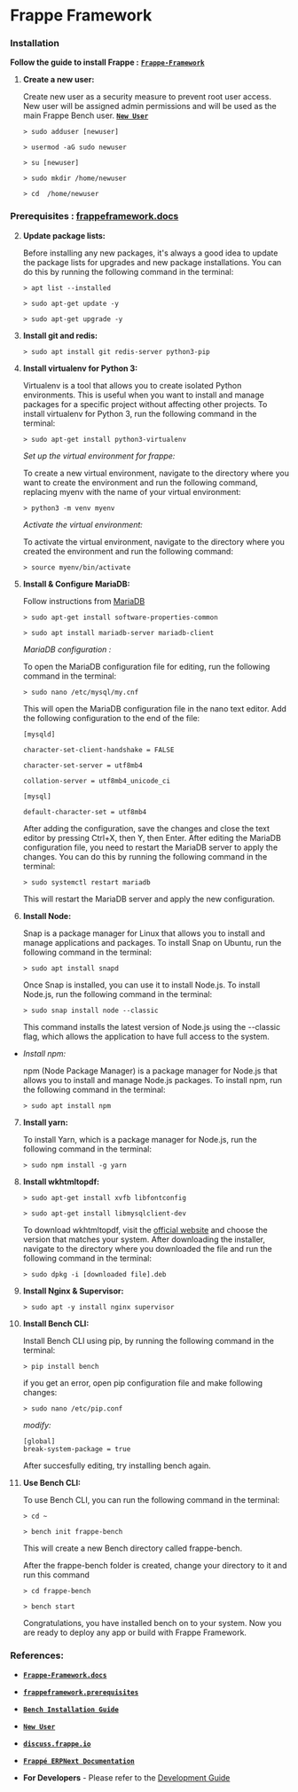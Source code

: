 # **Frappe Framework**


### **Installation**

**Follow the guide to install Frappe :**   [**`Frappe-Framework`**](https://frappeframework.com/docs/user/en/installation#debian-ubuntu)

 1. **Create a new user:**

    Create new user as a security measure to prevent root user access. New user will be assigned admin permissions and will be used as the main Frappe Bench user. [**`New User`**](https://github.com/SamSpace2497/Docs/blob/main/UbuntuSetup.md)

        > sudo adduser [newuser]

        > usermod -aG sudo newuser
        
        > su [newuser]

        > sudo mkdir /home/newuser

        > cd  /home/newuser



 ### Prerequisites :  [frappeframework.docs](https://frappeframework.com/docs/user/en/prerequisites)

 2. **Update package lists:**

    Before installing any new packages, it's always a good idea to update the package lists for upgrades and new package installations. You can do this by running the following command in the terminal:

        > apt list --installed

        > sudo apt-get update -y
        
        > sudo apt-get upgrade -y

 3. **Install git and redis:**

        > sudo apt install git redis-server python3-pip

 4. **Install virtualenv for Python 3:**
    
    Virtualenv is a tool that allows you to create isolated Python environments. This is useful when you want to install and manage packages for a specific project without affecting other projects. To install virtualenv for Python 3, run the following command in the terminal:

        > sudo apt-get install python3-virtualenv

    *Set up the virtual environment for frappe:*

    To create a new virtual environment, navigate to the directory where you want to create the environment and run the following command, replacing myenv with the name of your virtual environment:

        > python3 -m venv myenv

    *Activate the virtual environment:*
    
    To activate the virtual environment, navigate to the directory where you created the environment and run the following command:

        > source myenv/bin/activate
 
 5. **Install & Configure MariaDB:**

    Follow instructions from [MariaDB](https://github.com/SamSpace2497/Docs/blob/main/MariaDB.md)

        > sudo apt-get install software-properties-common
        
        > sudo apt install mariadb-server mariadb-client
    
    *MariaDB configuration :*

    To open the MariaDB configuration file for editing, run the following command in the terminal:

        > sudo nano /etc/mysql/my.cnf

    This will open the MariaDB configuration file in the nano text editor. Add the following configuration to the end of the file:

        [mysqld]

        character-set-client-handshake = FALSE
        
        character-set-server = utf8mb4
        
        collation-server = utf8mb4_unicode_ci

        [mysql]

        default-character-set = utf8mb4

    After adding the configuration, save the changes and close the text editor by pressing Ctrl+X, then Y, then Enter. After editing the MariaDB configuration file, you need to restart the MariaDB server to apply the changes. You can do this by running the following command in the terminal:

        > sudo systemctl restart mariadb

    This will restart the MariaDB server and apply the new configuration.

 6. **Install Node:**

    Snap is a package manager for Linux that allows you to install and manage applications and packages. To install Snap on Ubuntu, run the following command in the terminal:

        > sudo apt install snapd

    Once Snap is installed, you can use it to install Node.js. To install Node.js, run the following command in the terminal:

        > sudo snap install node --classic

    This command installs the latest version of Node.js using the --classic flag, which allows the application to have full access to the system. 
    
  * *Install npm:*
    
    npm (Node Package Manager) is a package manager for Node.js that allows you to install and manage Node.js packages. To install npm, run the following command in the terminal:

        > sudo apt install npm

 7. **Install yarn:**

    To install Yarn, which is a package manager for Node.js, run the following command in the terminal:

        > sudo npm install -g yarn

 8. **Install wkhtmltopdf:**

        > sudo apt-get install xvfb libfontconfig

        > sudo apt-get install libmysqlclient-dev

    To download wkhtmltopdf, visit the [official website](https://wkhtmltopdf.org/downloads.html) and choose the version that matches your system. After downloading the installer, navigate to the directory where you downloaded the file and run the following command in the terminal:

        > sudo dpkg -i [downloaded file].deb 

 9. **Install Nginx & Supervisor:**

        > sudo apt -y install nginx supervisor


10. **Install Bench CLI:**

    Install Bench CLI using pip, by running the following command in the terminal:

        > pip install bench

    if  you get an error, open pip configuration file and make following changes:

        > sudo nano /etc/pip.conf

    *modify:*

        [global]
        break-system-package = true

    After succesfully editing, try installing bench again.

11. **Use Bench CLI:**

    To use Bench CLI, you can run the following command in the terminal:

        > cd ~
        
        > bench init frappe-bench

    This will create a new Bench directory called frappe-bench.

    After the frappe-bench folder is created, change your directory to it and run this command

        > cd frappe-bench

        > bench start

    Congratulations, you have installed bench on to your system. Now you are ready to deploy any app or build with Frappe Framework.





###   **References:** 


 *  [**`Frappe-Framework.docs`**](https://frappeframework.com/docs/user/en/installation#debian-ubuntu)

 *  [**`frappeframework.prerequisites`**](https://frappeframework.com/docs/user/en/prerequisites)

 *  [**`Bench Installation Guide`**](http://frappeframework.com/docs/user/en/install_applications#bench-cli)    

 *  [**`New User`**](https://github.com/SamSpace2497/Docs/blob/main/UbuntuSetup.md)

 *  [**`discuss.frappe.io`**](https://discuss.frappe.io/t/guide-how-to-install-erpnext-v14-on-linux-ubuntu-step-by-step-instructions/92960)

 *  [**`Frappé ERPNext Documentation`**](https://erpnext.org/docs/user/manual/en/introduction/installation)

 *  **For Developers** - Please refer to the [Development Guide](https://github.com/frappe/frappe/wiki/Guide-for-Developers)

